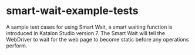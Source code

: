 # smart-wait-example-tests
A sample test cases for using Smart Wait, a smart waiting function is introduced in Katalon Studio version 7. The Smart Wait will tell the WebDriver to wait for the web page to become static before any operations perform.
